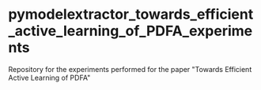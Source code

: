 # pymodelextractor_towards_efficient_active_learning_of_PDFA_experiments
Repository for the experiments performed for the paper "Towards Efficient Active Learning of PDFA"
